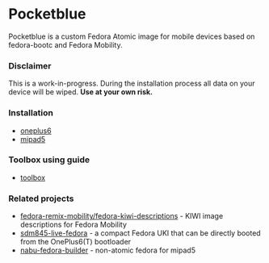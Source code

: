 # Pocketblue

Pocketblue is a custom Fedora Atomic image for mobile devices based on fedora-bootc and Fedora Mobility.

### Disclaimer

This is a work-in-progress. During the installation process all data on your device will be wiped.
**Use at your own risk.**

### Installation

- [oneplus6](docs/oneplus6.md)
- [mipad5](docs/mipad5.md)

### Toolbox using guide

- [toolbox](docs/toolbox.md)

### Related projects

- [fedora-remix-mobility/fedora-kiwi-descriptions](https://github.com/fedora-remix-mobility/fedora-kiwi-descriptions) - KIWI image descriptions for Fedora Mobility
- [sdm845-live-fedora](https://github.com/samcday/sdm845-live-fedora) - a compact Fedora UKI that can be directly booted from the OnePlus6(T) bootloader
- [nabu-fedora-builder](https://github.com/nik012003/nabu-fedora-builder) - non-atomic fedora for mipad5
